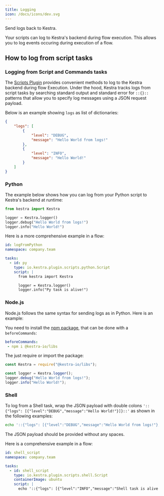 ```yaml
---
title: Logging
icon: /docs/icons/dev.svg
---
```


Send logs back to Kestra.

Your scripts can log to Kestra's backend during flow execution. This allows you to log events occuring during execution of a flow.

## How to log from script tasks

### Logging from Script and Commands tasks

The [Scripts Plugin](https://github.com/kestra-io/plugin-scripts) provides convenient methods to log to the Kestra backend during flow Execution. Under the hood, Kestra tracks logs from script tasks by searching standard output and standard error for `::{}::` patterns that allow you to specify log messages using a JSON request payload.

Below is an example showing `logs` as list of dictionaries:

```json
{
    "logs": [
        {
            "level": "DEBUG",
            "message": "Hello World from logs!"
        },
        {
            "level": "INFO",
            "message": "Hello World!"
        }
    ]
}
```

### Python

The example below shows how you can log from your Python script to Kestra's backend at runtime:

```python
from kestra import Kestra

logger = Kestra.logger()
logger.debug("Hello World from logs!")
logger.info("Hello World!")
```

Here is a more comprehensive example in a flow:

```yaml
id: logFromPython
namespace: company.team

tasks:
  - id: py
    type: io.kestra.plugin.scripts.python.Script
    script: |
      from kestra import Kestra

      logger = Kestra.logger()
      logger.info("Py task is alive!")
```

### Node.js

Node.js follows the same syntax for sending logs as in Python. Here is an example:

You need to install the [npm package](https://www.npmjs.com/package/@kestra-io/libs), that can be done with a `beforeCommands`:

```yaml
beforeCommands:
 - npm i @kestra-io/libs
```

The just require or import the package:

```js
const Kestra = require("@kestra-io/libs");

const logger = Kestra.logger();
logger.debug("Hello World from logs!");
logger.info("Hello World!");
```

### Shell

To log from a Shell task, wrap the JSON payload with double colons `'::{"logs": [{"level":"DEBUG","message":"Hello World!"}]}::'` as shown in the following examples:

```bash
echo '::{"logs": [{"level":"DEBUG","message":"Hello World from logs!"},{"level":"INFO","message":"Hello World!"}]}::'
```
The JSON payload should be provided without any spaces.

Here is a comprehensive example in a flow:

```yaml
id: shell_script
namespace: company.team

tasks:
  - id: shell_script
    type: io.kestra.plugin.scripts.shell.Script
    containerImage: ubuntu
    script: |
      echo '::{"logs": [{"level":"INFO","message":"Shell task is alive!"}]}::'
```
